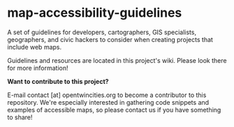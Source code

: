 # map-accessibility-guidelines
A set of guidelines for developers, cartographers, GIS specialists, geographers, and civic hackers to consider when creating projects that include web maps.

Guidelines and resources are located in this project's wiki.  Please look there for more information!

**Want to contribute to this project?**

E-mail contact [at] opentwincities.org to become a contributor to this repository.  We're especially interested in gathering code snippets and examples of accessible maps, so please contact us if you have something to share!
